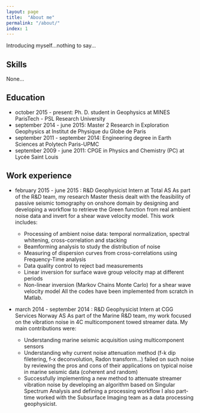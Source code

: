 ```yaml
---
layout: page
title:  "About me"
permalink: "/about/"
index: 1
---
```


Introducing myself...nothing to say...

## Skills
None...

## Education
* october 2015 - present: Ph. D. student in Geophysics at MINES ParisTech - PSL Research University
* september 2014 - june 2015: Master 2 Research in Exploration Geophysics at Institut de Physique du Globe de Paris
* september 2011 - september 2014: Engineering degree in Earth Sciences at Polytech Paris-UPMC
* september 2009 - june 2011: CPGE in Physics and Chemistry (PC) at Lycée Saint Louis

## Work experience
* february 2015 - june 2015 : R&D Geophysicist Intern at Total AS
    As part of the R&D team, my research Master thesis dealt with the feasibility
    of passive seismic tomography on onshore domain by designing and developing a
    workflow to retrieve the Green function from real ambient noise data and
    invert for a shear wave velocity model. This work includes:
    * Processing of ambient noise data: temporal normalization, spectral whitening,
      cross-correlation and stacking
    * Beamforming analysis to study the distribution of noise
    * Measuring of dispersion curves from cross-correlations using Frequency-Time analysis
    * Data quality control to reject bad measurements
    * Linear inversion for surface wave group velocity map at different periods
    * Non-linear inversion (Markov Chains Monte Carlo) for a shear wave velocity model
    All the codes have been implemented from scratch in Matlab.

* march 2014 - september 2014 : R&D Geophysicist Intern at CGG Services Norway AS
    As part of the Marine R&D team, my work focused on the vibration noise in 4C multicomponent
    towed streamer data. My main contributions were:
    * Understanding marine seismic acquisition using multicomponent sensors
    * Understanding why current noise attenuation method (f-k dip filetering, f-x deconvolution,
      Radon transform...) failed on such noise by reviewing the pros and cons of their
      applications on typical noise in marine seismic data (coherent and random)
    * Successfully implementing a new method to attenuate streamer vibration noise by developing
      an algorithm based on Singular Spectrum Analysis and defining a processing workflow
    I also part-time worked with the Subsurface Imaging team as a data processing geophysicist.
